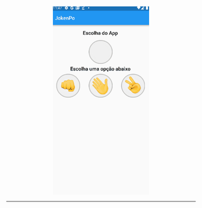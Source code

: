 <p align="center">
  <br>
  <img src="https://github.com/HenriqueJRodrigues/JokenPo/blob/main/github-screenshots/jokenpo.gif" height="500">



<hr />